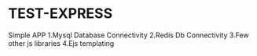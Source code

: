 # TEST-EXPRESS
Simple APP
1.Mysql Database Connectivity
2.Redis Db Connectivity
3.Few other js libraries
4.Ejs templating
